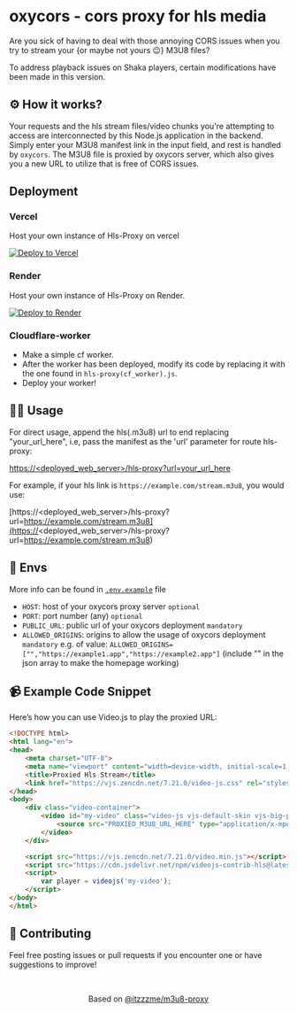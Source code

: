 # oxycors - cors proxy for hls media

Are you sick of having to deal with those annoying CORS issues when you try to stream your {or maybe not yours 😉} M3U8 files?

To address playback issues on Shaka players, certain modifications have been made in this version.

## ⚙ How it works?

Your requests and the hls stream files/video chunks you're attempting to access are interconnected by this Node.js application in the backend. Simply enter your M3U8 manifest link in the input field, and rest is handled by `oxycors`. The M3U8 file is proxied by oxycors server, which also gives you a new URL to utilize that is free of CORS issues.

## Deployment

### Vercel

Host your own instance of Hls-Proxy on vercel

[![Deploy to Vercel](https://vercel.com/button)](https://vercel.com/new/clone?repository-url=https://github.com/shrkwy/oxycors)
### Render

Host your own instance of Hls-Proxy on Render.

[![Deploy to Render](https://render.com/images/deploy-to-render-button.svg)](https://render.com/deploy?repo=https://github.com/shrkwy/oxycors)

### Cloudflare-worker
 - Make a simple cf worker.
 - After the worker has been deployed, modify its code by replacing it with the one found in `hls-proxy(cf_worker).js`.
 - Deploy your worker!

## 👩‍💻 Usage

For direct usage, append the hls(.m3u8) url to end replacing "your_url_here", i.e, pass the manifest as the 'url' parameter for route hls-proxy:

[https://<deployed_web_server>/hls-proxy?url=your_url_here](https://<deployed_web_server>/hls-proxy?url=your_url_here)

For example, if your hls link is `https://example.com/stream.m3u8`, you would use:

[https://<deployed_web_server>/hls-proxy?url=https://example.com/stream.m3u8](https://<deployed_web_server>/hls-proxy?url=https://example.com/stream.m3u8)

## <span>🔐 Envs</span>

More info can be found in [`.env.example`](https://github.com/oxycors/oxycors/blob/main/.env.example) file

- `HOST`: host of your oxycors proxy server `optional`
- `PORT`: port number (any) `optional`
- `PUBLIC_URL`: public url of your oxycors deployment `mandatory`
- `ALLOWED_ORIGINS`: origins to allow the  usage of oxycors deployment `mandatory` e.g. of value: `ALLOWED_ORIGINS=["","https://example1.app","https://example2.app"]` (include "" in the json array to make the homepage working)


## 📹 Example Code Snippet

Here’s how you can use Video.js to play the proxied URL:

```html
<!DOCTYPE html>
<html lang="en">
<head>
    <meta charset="UTF-8">
    <meta name="viewport" content="width=device-width, initial-scale=1.0">
    <title>Proxied Hls Stream</title>
    <link href="https://vjs.zencdn.net/7.21.0/video-js.css" rel="stylesheet">
</head>
<body>
    <div class="video-container">
        <video id="my-video" class="video-js vjs-default-skin vjs-big-play-centered" controls preload="auto" width="640" height="360">
            <source src="PROXIED_M3U8_URL_HERE" type="application/x-mpegURL">
        </video>
    </div>

    <script src="https://vjs.zencdn.net/7.21.0/video.min.js"></script>
    <script src="https://cdn.jsdelivr.net/npm/videojs-contrib-hls@latest"></script>
    <script>
        var player = videojs('my-video');
    </script>
</body>
</html>

```

## 🤝 Contributing

Feel free posting issues or pull requests if you encounter one or have suggestions to improve!

<br/>

<p align="center" style="text-decoration: none;">Based on <a href="https://github.com/itzzzme/m3u8proxy" target="_blank">@itzzzme/m3u8-proxy 
</a></p>

